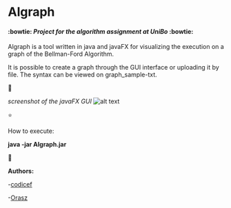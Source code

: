 # Algraph


#### :bowtie: *Project for the algorithm assignment at UniBo* :bowtie:

Algraph is a tool written in java and javaFX for visualizing the execution on a graph of the Bellman-Ford Algorithm.

It is possible to create a graph through the GUI interface or uploading it by file. The syntax can be viewed on graph_sample-txt.

:star2:

*screenshot of the javaFX GUI*
![alt text](https://user-images.githubusercontent.com/26349651/47348224-4c274e80-d6b1-11e8-8f61-29eadba25884.png)


:star:

How to execute:

**java -jar Algraph.jar**

:boy:

**Authors:**

-[codicef](https://github.com/codicef)

-[Orasz](https://github.com/Orasz)